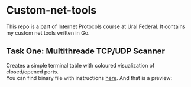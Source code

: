 # Custom-net-tools
This repo is a part of Internet Protocols course at Ural Federal.
It contains my custom net tools written in Go. 

## Task One: Multithreade TCP/UDP Scanner
Creates a simple terminal table with coloured visualization of closed/opened ports. <br> You can find binary file with instructions [here](/custom-net-tools/gonmap).
And that is a preview: 
